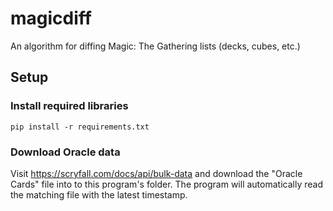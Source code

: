# magicdiff

An algorithm for diffing Magic: The Gathering lists (decks, cubes, etc.)

## Setup

### Install required libraries

`pip install -r requirements.txt`

### Download Oracle data

Visit https://scryfall.com/docs/api/bulk-data and download the "Oracle Cards"
file into to this program's folder. The program will automatically read the
matching file with the latest timestamp.

